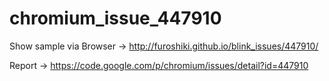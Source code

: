 # chromium_issue_447910

Show sample via Browser -> http://furoshiki.github.io/blink_issues/447910/

Report -> https://code.google.com/p/chromium/issues/detail?id=447910
